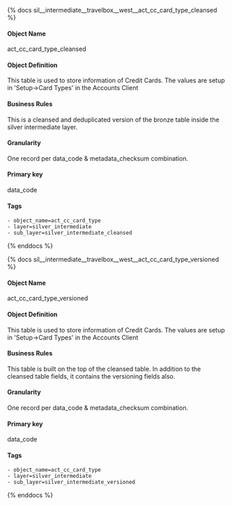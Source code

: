 {% docs sil__intermediate__travelbox__west__act_cc_card_type_cleansed %}

#### Object Name
act_cc_card_type_cleansed

#### Object Definition
This table is used to store information of Credit Cards. The values are setup in &#39;Setup-&gt;Card Types&#39; in
the Accounts Client

#### Business Rules
This is a cleansed and deduplicated version of the bronze table inside the silver intermediate layer.

#### Granularity
One record per data_code & metadata_checksum combination.

#### Primary key
data_code

#### Tags
    - object_name=act_cc_card_type
    - layer=silver_intermediate
    - sub_layer=silver_intermediate_cleansed

{% enddocs %}

{% docs sil__intermediate__travelbox__west__act_cc_card_type_versioned %}

#### Object Name
act_cc_card_type_versioned

#### Object Definition
This table is used to store information of Credit Cards. The values are setup in &#39;Setup-&gt;Card Types&#39; in
the Accounts Client

#### Business Rules
This table is built on the top of the cleansed table. In addition to the cleansed table fields, it contains the versioning fields also.

#### Granularity
One record per data_code & metadata_checksum combination.

#### Primary key
data_code

#### Tags
    - object_name=act_cc_card_type
    - layer=silver_intermediate
    - sub_layer=silver_intermediate_versioned

{% enddocs %}